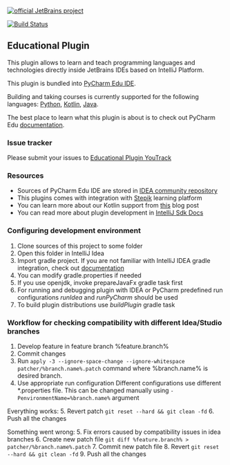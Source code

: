 [![official JetBrains project](http://jb.gg/badges/official-flat-square.svg)](https://confluence.jetbrains.com/display/ALL/JetBrains+on+GitHub)

[![Build Status](https://travis-ci.org/JetBrains/educational-plugin.svg?branch=master)](https://travis-ci.org/JetBrains/educational-plugin)
## Educational Plugin

This plugin allows to learn and teach programming languages and technologies 
directly inside JetBrains IDEs based on IntelliJ Platform.

This plugin is bundled into [PyCharm Edu IDE](https://www.jetbrains.com/pycharm-edu/).

Building and taking courses is currently supported for the following languages: [Python](https://www.python.org/), [Kotlin](https://kotlinlang.org/), [Java](https://www.java.com).

The best place to learn what this plugin is about is to check out PyCharm Edu [documentation](https://www.jetbrains.com/pycharm-edu/learners/#easy-start).

### Issue tracker
Please submit your issues to [Educational Plugin YouTrack](https://youtrack.jetbrains.com/issues/EDU)

### Resources
* Sources of PyCharm Edu IDE are stored in [IDEA community repository](https://github.com/JetBrains/intellij-community/tree/master/python/educational-python)
* This plugins comes with integration with [Stepik](http://welcome.stepik.org/) learning platform
* You can learn more about our Kotlin support from [this](https://blog.jetbrains.com/kotlin/2016/03/kotlin-educational-plugin/) blog post
* You can read more about plugin development in [IntelliJ Sdk Docs](http://www.jetbrains.org/intellij/sdk/docs/index.html)

### Configuring development environment

1. Clone sources of this project to some folder
2. Open this folder in IntelliJ Idea
3. Import gradle project. If you are not familiar with IntelliJ IDEA gradle integration, check out [documentation](https://www.jetbrains.com/help/idea/gradle.html)
4. You can modify gradle.properties if needed
5. If you use openjdk, invoke prepareJavaFx gradle task first
6. For running and debugging plugin with IDEA or PyCharm predefined run configurations *runIdea* and *runPyCharm* 
should be used
7. To build plugin distributions use *buildPlugin* gradle task

### Workflow for checking compatibility with different Idea/Studio branches
1. Develop feature in feature branch %feature.branch%
2. Commit changes
3. Run `apply -3 --ignore-space-change --ignore-whitespace patcher/%branch.name%.patch` command where %branch.name% is desired branch.
4. Use appropriate run configuration
Different configurations use different *.properties file. This can be changed manually using `-PenvironmentName=%branch.name%` argument

Everything works:
5. Revert patch `git reset --hard && git clean -fd`
6. Push all the changes

Something went wrong:
5. Fix errors caused by compatibility issues in idea branches
6. Create new patch file `git diff %feature.branch% > patcher/%branch.name%.patch`
7. Commit new patch file
8. Revert `git reset --hard && git clean -fd`
9. Push all the changes


